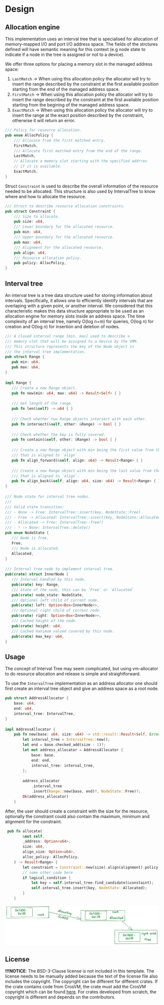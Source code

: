 # Design

## Allocation engine

This implementation uses an interval tree that is specialised for allocation of
memory-mapped I/O and port I/O address space. The fields of the strctures
defined will have semantic meaning for this context (e.g node state to indicate
if a node in the tree is assigned or not to a device).

We offer three options for placing a memory slot in the managed address space:

1. `LastMatch` -> When using this allocation policy the allocator will try to
insert the range described by the constraint at the first available position
starting from the end of the managed address space.
2. `FirstMatch` -> When using this allocation policy the allocator will try to
insert the range described by the constraint at the first available position
starting from the begining of the managed address space.
3. `ExactMatch` -> When using this allocation policy the allocator will try to
insert the range at the exact position described by the constraint, otherwise
it will return an error.

```rust
/// Policy for resource allocation.
pub enum AllocPolicy {
    /// Allocate from the first matched entry.
    FirstMatch,
    /// Allocate first matched entry from the end of the range.
    LastMatch,
    // Allocate a memory slot starting with the specified addrres
    // if it is available.
    ExactMatch,
}
```

Struct `Constraint` is used to describe the overall information of the resource
needed to be allocated. This structure is also used by IntervalTree to know where
and how to allocate the resource.

```rust
/// Struct to describe resource allocation constraints.
pub struct Constraint {
    /// Size to allocate.
    pub size: u64,
    /// Lower boundary for the allocated resource.
    pub min: u64,
    /// Upper boundary for the allocated resource.
    pub max: u64,
    /// Alignment for the allocated resource.
    pub align: u64,
    /// Resource allocation policy.
    pub policy: AllocPolicy,
}
```

## Interval tree

An interval tree is a tree data structure used for storing information about intervals.
Specifically, it allows one to efficiently identify intervals that are overlaping
with a given point, or another interval. We considered that this characteristic
makes this data structure appropriate to be used as an allocation engine for
memory slots inside an address space. The time complexity of an interval tree,
namely O(log ⁡n+m) for queries, O(log n) for creation and O(log n) for insertion
and deletion of nodes.

 ```rust
/// A closed interval range [min, max] used to describe a
/// memory slot that will be assigned to a device by the VMM.
/// This structure represents the key of the Node object in
/// the interval tree implementation.
pub struct Range {
    pub min: u64,
    pub max: u64,
}

impl Range {
    /// Create a new Range object.
    pub fn new(min: u64, max: u64) -> Result<Self> { }

    /// Get length of the range.
    pub fn len(&self) -> u64 { }

    /// Check whether two Range objects intersect with each other.
    pub fn intersect(&self, other: &Range) -> bool { }

    /// Check whether the key is fully covered.
    pub fn contain(&self, other: &Range) -> bool { }

    /// Create a new Range object with min being the first value from the range
    /// that is aligned to `align`.
    pub fn align_forward(&self, align: u64) -> Result<Range> { }

    /// Create a new Range object with min being the last value from the range
    /// that is aligned to `align`.
    pub fn align_back(&self, align: u64, size: u64) -> Result<Range> { }
}

/// Node state for interval tree nodes.
///
/// Valid state transition:
/// - None -> Free: IntervalTree::insert(key, NodeState::Free)
/// - Free -> Allocated: IntervalTree::insert(key, NodeState::Allocated)
/// - Allocated -> Free: IntervalTree::free()
/// - * -> None: IntervalTree::delete()
pub enum NodeState {
    /// Node is free.
    Free,
    /// Node is allocated.
    Allocated,
}

/// Internal tree node to implement interval tree.
pub(crate) struct InnerNode {
    /// Interval handled by this node.
    pub(crate) key: Range,
    /// State of the node, this can be `Free` or `Allocated`
    pub(crate) node_state: NodeState,
    /// Optional left child of current node.
    pub(crate) left: Option<Box<InnerNode>>,
    /// Optional right child of current node.
    pub(crate) right: Option<Box<InnerNode>>,
    /// Cached height of the node.
    pub(crate) height: u64,
    /// Cached maximum valued covered by this node.
    pub(crate) max_key: u64,
}
```

## Usage

The concept of Interval Tree may seem complicated, but using vm-allocator to do
resource allocation and release is simple and straightforward.

To use the `IntervalTree` implementation as an address allocator one should first
create an interval tree object and give an address space as a root node.

```rust
pub struct AddressAllocator {
    base: u64,
    end: u64,
    interval_tree: IntervalTree,
}

impl AddressAllocator {
    pub fn new(base: u64, size: u64) -> std::result::Result<Self, Error> {
        let interval_tree = IntervalTree::new();
        let end = base.checked_add(size - 1)?;
        let mut address_allocator = AddressAllocator {
            base: base,
            end: end,
            interval_tree: interval_tree,
        };

        address_allocator
            .interval_tree
            .insert(Range::new(base, end)?, NodeState::Free)?;
        Ok(address_allocator)
    }
```

After, the user should create a constraint with the size for the resource, optionally
 the constraint could also contain the maximum, minimum and alignment for the
 constraint.

```rust
 pub fn allocate(
        &mut self,
        _address: Option<u64>,
        size: u64,
        align_size: Option<u64>,
        alloc_policy: AllocPolicy,
    ) -> Result<Range> {
        let constraint = Constraint::new(size).align(alignment).policy(alloc_policy);
        // some other code here
        if logical_condition {
            let key = self.interval_tree.find_candidate(&constaint);
            self.interval_tree.insert(key, NodeState::Allocated);
        }
    }
```

![Allocation example](/images/allocation_example.png)

## License

**!!!NOTICE**: The BSD-3-Clause license is not included in this template.
The license needs to be manually added because the text of the license file
also includes the copyright. The copyright can be different for different
crates. If the crate contains code from CrosVM, the crate must add the
CrosVM copyright which can be found
[here](https://chromium.googlesource.com/chromiumos/platform/crosvm/+/master/LICENSE).
For crates developed from scratch, the copyright is different and depends on
the contributors.

